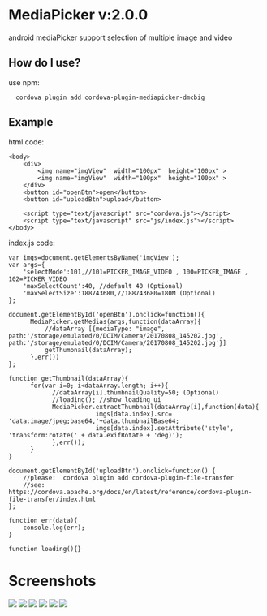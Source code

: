 # MediaPicker v:2.0.0
android  mediaPicker support  selection of multiple image and video 

How do I use?
-------------------

use npm:

```npm
  cordova plugin add cordova-plugin-mediapicker-dmcbig
```

## Example
html code:

    <body>
        <div>
            <img name="imgView"  width="100px"  height="100px" >
            <img name="imgView"  width="100px"  height="100px" >
        </div>
        <button id="openBtn">open</button>
        <button id="uploadBtn">upload</button>

        <script type="text/javascript" src="cordova.js"></script>
        <script type="text/javascript" src="js/index.js"></script>
    </body>


index.js code:

    var imgs=document.getElementsByName('imgView');
    var args={
        'selectMode':101,//101=PICKER_IMAGE_VIDEO , 100=PICKER_IMAGE , 102=PICKER_VIDEO
        'maxSelectCount':40, //default 40 (Optional)
        'maxSelectSize':188743680,//188743680=180M (Optional)
    };

    document.getElementById('openBtn').onclick=function(){
          MediaPicker.getMedias(args,function(dataArray){
              //dataArray [{mediaType: "image", path:'/storage/emulated/0/DCIM/Camera/20170808_145202.jpg', path:'/storage/emulated/0/DCIM/Camera/20170808_145202.jpg'}]
              getThumbnail(dataArray);
          },err())
    };

    function getThumbnail(dataArray){
          for(var i=0; i<dataArray.length; i++){
                //dataArray[i].thumbnailQuality=50; (Optional)
                //loading(); //show loading ui
                MediaPicker.extractThumbnail(dataArray[i],function(data){
                            imgs[data.index].src= 'data:image/jpeg;base64,'+data.thumbnailBase64;
                            imgs[data.index].setAttribute('style', 'transform:rotate(' + data.exifRotate + 'deg)');
                },err());
          }
    }

    document.getElementById('uploadBtn').onclick=function() {
        //please:  cordova plugin add cordova-plugin-file-transfer
        //see:  https://cordova.apache.org/docs/en/latest/reference/cordova-plugin-file-transfer/index.html
    };

    function err(data){
        console.log(err);
    }

    function loading(){}



# Screenshots
![](https://github.com/dmcBig/MediaPickerPoject/blob/master/Screenshots/Screenshots1.png)
![](https://github.com/dmcBig/MediaPickerPoject/blob/master/Screenshots/Screenshots2.png)
![](https://github.com/dmcBig/MediaPickerPoject/blob/master/Screenshots/Screenshots3.png)
![](https://github.com/dmcBig/MediaPickerPoject/blob/master/Screenshots/Screenshots4.png)
![](https://github.com/dmcBig/MediaPickerPoject/blob/master/Screenshots/Screenshots5.png)
![](https://github.com/dmcBig/MediaPickerPoject/blob/master/Screenshots/Screenshots6.png)
